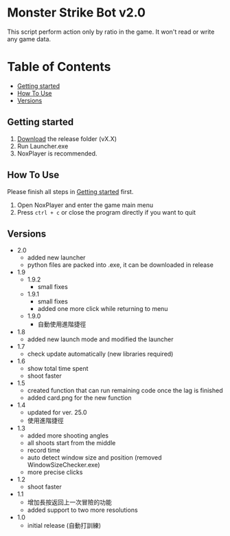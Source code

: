 # Monster Strike Bot v2.0

This script perform action only by ratio in the game. It won't read or write any game data.

# Table of Contents
  - [Getting started](#getting-started)
  - [How To Use](#how-to-use)
  - [Versions](#versions)

## Getting started

1. [Download](https://github.com/WanDur/Monster-Strike-Bot/releases/tag/releases) the release folder (vX.X)
2. Run Launcher.exe
3. NoxPlayer is recommended.
## How To Use

Please finish all steps in [Getting started](#getting-started) first.  
1. Open NoxPlayer and enter the game main menu
2. Press `ctrl + c` or close the program directly if you want to quit

## Versions
- 2.0
  - added new launcher
  - python files are packed into .exe, it can be downloaded in release
- 1.9
  - 1.9.2
    - small fixes
  - 1.9.1
    - small fixes
    - added one more click while returning to menu
  - 1.9.0
    - 自動使用進階捷徑
- 1.8
  - added new launch mode and modified the launcher
- 1.7
  - check update automatically (new libraries required)
- 1.6
  - show total time spent
  - shoot faster
- 1.5
  - created function that can run remaining code once the lag is finished
  - added card.png for the new function
- 1.4
  - updated for ver. 25.0
  - 使用進階捷徑
- 1.3
  - added more shooting angles
  - all shoots start from the middle
  - record time
  - auto detect window size and position (removed WindowSizeChecker.exe)
  - more precise clicks
- 1.2
  -  shoot faster
- 1.1
  - 增加長按返回上一次冒險的功能
  - added support to two more resolutions
- 1.0
  - initial release (自動打訓練)
